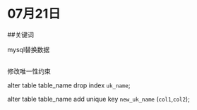 # 07月21日

##关键词

mysql替换数据

##

修改唯一性约束

alter table table_name drop index `uk_name`;

alter table table_name add unique key `new_uk_name` (`col1`,`col2`);
